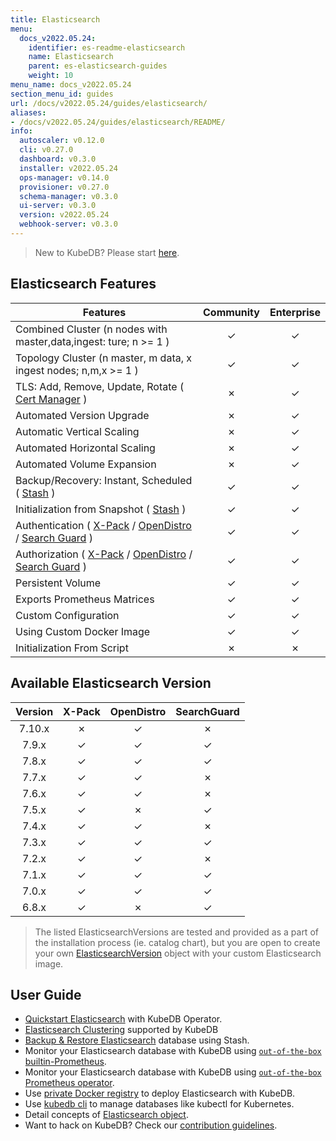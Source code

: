 ```yaml
---
title: Elasticsearch
menu:
  docs_v2022.05.24:
    identifier: es-readme-elasticsearch
    name: Elasticsearch
    parent: es-elasticsearch-guides
    weight: 10
menu_name: docs_v2022.05.24
section_menu_id: guides
url: /docs/v2022.05.24/guides/elasticsearch/
aliases:
- /docs/v2022.05.24/guides/elasticsearch/README/
info:
  autoscaler: v0.12.0
  cli: v0.27.0
  dashboard: v0.3.0
  installer: v2022.05.24
  ops-manager: v0.14.0
  provisioner: v0.27.0
  schema-manager: v0.3.0
  ui-server: v0.3.0
  version: v2022.05.24
  webhook-server: v0.3.0
---
```


> New to KubeDB? Please start [here](/docs/v2022.05.24/README).

## Elasticsearch Features

| Features                                                                                                          | Community     | Enterprise    |
| -------------------------------------------------------------------------------------                             | :----------:  | :----------:  |
| Combined Cluster (n nodes with master,data,ingest: ture; n >= 1 )                                                 |   &#10003;    |   &#10003;    |
| Topology Cluster (n master, m data, x ingest nodes; n,m,x >= 1 )                                                  |   &#10003;    |   &#10003;    |
| TLS: Add, Remove, Update, Rotate ( [Cert Manager](https://cert-manager.io/docs/) )                                |   &#10007;    |   &#10003;    |
| Automated Version Upgrade                                                                                         |   &#10007;    |   &#10003;    |
| Automatic Vertical Scaling                                                                                        |   &#10007;    |   &#10003;    |
| Automated Horizontal Scaling                                                                                      |   &#10007;    |   &#10003;    |
| Automated Volume Expansion                                                                                        |   &#10007;    |   &#10003;    |
| Backup/Recovery: Instant, Scheduled ( [Stash](https://stash.run/) )                                               |   &#10003;    |   &#10003;    |
| Initialization from Snapshot ( [Stash](https://stash.run/) )                                                      |   &#10003;    |   &#10003;    |
| Authentication ( [X-Pack](https://www.elastic.co/guide/en/elasticsearch/reference/7.9/setup-xpack.html) / [OpenDistro](https://opendistro.github.io/for-elasticsearch-docs/) / [Search Guard](https://docs.search-guard.com/latest/) )                                  |   &#10003;    |   &#10003;    |
| Authorization ( [X-Pack](https://www.elastic.co/guide/en/elasticsearch/reference/7.9/setup-xpack.html) / [OpenDistro](https://opendistro.github.io/for-elasticsearch-docs/) / [Search Guard](https://docs.search-guard.com/latest/) )                                   |   &#10003;    |   &#10003;    |
| Persistent Volume                                                                                                 |   &#10003;    |   &#10003;    |
| Exports Prometheus Matrices                                                                                       |   &#10003;    |   &#10003;    |
| Custom Configuration                                                                                              |   &#10003;    |   &#10003;    |
| Using Custom Docker Image                                                                                         |   &#10003;    |   &#10003;    |
| Initialization From Script                                                                                        |   &#10007;    |   &#10007;    |

## Available Elasticsearch Version

|   Version   |   X-Pack      | OpenDistro  |   SearchGuard |
| :---------: |  :--------:   | :--------:  | :--------:    |
|   7.10.x    |   &#10007;    |   &#10003;  |   &#10007;    |
|   7.9.x     |   &#10003;    |   &#10003;  |   &#10003;    |
|   7.8.x     |   &#10003;    |   &#10003;  |   &#10003;    |
|   7.7.x     |   &#10003;    |   &#10003;  |   &#10007;    |
|   7.6.x     |   &#10003;    |   &#10003;  |   &#10007;    |
|   7.5.x     |   &#10003;    |   &#10007;  |   &#10003;    |
|   7.4.x     |   &#10003;    |   &#10003;  |   &#10007;    |
|   7.3.x     |   &#10003;    |   &#10003;  |   &#10003;    |
|   7.2.x     |   &#10003;    |   &#10003;  |   &#10007;    |
|   7.1.x     |   &#10003;    |   &#10003;  |   &#10003;    |
|   7.0.x     |   &#10003;    |   &#10003;  |   &#10003;    |
|   6.8.x     |   &#10003;    |   &#10007;  |   &#10003;    |

> The listed ElasticsearchVersions are tested and provided as a part of the installation process (ie. catalog chart), but you are open to create your own [ElasticsearchVersion](/docs/v2022.05.24/guides/elasticsearch/concepts/catalog/) object with your custom Elasticsearch image.

## User Guide

- [Quickstart Elasticsearch](/docs/v2022.05.24/guides/elasticsearch/quickstart/overview/) with KubeDB Operator.
- [Elasticsearch Clustering](/docs/v2022.05.24/guides/elasticsearch/clustering/combined-cluster/) supported by KubeDB
- [Backup & Restore Elasticsearch](/docs/v2022.05.24/guides/elasticsearch/backup/overview/) database using Stash.
- Monitor your Elasticsearch database with KubeDB using [`out-of-the-box` builtin-Prometheus](/docs/v2022.05.24/guides/elasticsearch/monitoring/using-builtin-prometheus).
- Monitor your Elasticsearch database with KubeDB using [`out-of-the-box` Prometheus operator](/docs/v2022.05.24/guides/elasticsearch/monitoring/using-prometheus-operator).
- Use [private Docker registry](/docs/v2022.05.24/guides/elasticsearch/private-registry/using-private-registry) to deploy Elasticsearch with KubeDB.
- Use [kubedb cli](/docs/v2022.05.24/guides/elasticsearch/cli/cli) to manage databases like kubectl for Kubernetes.
- Detail concepts of [Elasticsearch object](/docs/v2022.05.24/guides/elasticsearch/concepts/elasticsearch/).
- Want to hack on KubeDB? Check our [contribution guidelines](/docs/v2022.05.24/CONTRIBUTING).
